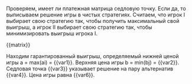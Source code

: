 Проверяем, имеет ли платежная матрица седловую точку. Если да, то выписываем решение игры в чистых стратегиях.
Считаем, что игрок I выбирает свою стратегию так, чтобы получить максимальный свой выигрыш, а игрок II выбирает свою стратегию так, чтобы минимизировать выигрыш игрока I.

{{matrix}}

Находим гарантированный выигрыш, определяемый нижней ценой игры a = max(ai) = {{var1}}.
Верхняя цена игры b = min(bj) = {{var2}}.
Седловая точка {{var3}} указывает решение на пару альтернатив {{var4}}. Цена игры равна {{var6}}.
